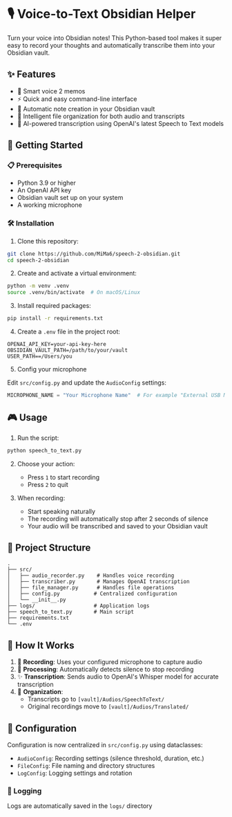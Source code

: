 # 🎙️ Voice-to-Text Obsidian Helper

Turn your voice into Obsidian notes! This Python-based tool makes it super easy to record your thoughts and automatically transcribe them into your Obsidian vault.

## ✨ Features

- 🎤 Smart voice 2 memos
- ⚡ Quick and easy command-line interface
- 📝 Automatic note creation in your Obsidian vault
- 🎯 Intelligent file organization for both audio and transcripts
- 🤖 AI-powered transcription using OpenAI's latest Speech to Text models

## 🚀 Getting Started

### 📋 Prerequisites

- Python 3.9 or higher
- An OpenAI API key
- Obsidian vault set up on your system
- A working microphone

### 🛠️ Installation

1. Clone this repository:

```bash
git clone https://github.com/MiMa6/speech-2-obsidian.git
cd speech-2-obsidian
```

2. Create and activate a virtual environment:

```bash
python -m venv .venv
source .venv/bin/activate  # On macOS/Linux
```

3. Install required packages:

```bash
pip install -r requirements.txt
```

4. Create a `.env` file in the project root:

```env
OPENAI_API_KEY=your-api-key-here
OBSIDIAN_VAULT_PATH=/path/to/your/vault
USER_PATH==/Users/you
```

5. Config your microphone

Edit `src/config.py` and update the `AudioConfig` settings:

```Python
MICROPHONE_NAME = "Your Microphone Name"  # For example "External USB Microphone"
```

## 🎮 Usage

1. Run the script:

```bash
python speech_to_text.py
```

2. Choose your action:

   - Press `1` to start recording
   - Press `2` to quit

3. When recording:
   - Start speaking naturally
   - The recording will automatically stop after 2 seconds of silence
   - Your audio will be transcribed and saved to your Obsidian vault

## 📁 Project Structure

```
.
├── src/
│   ├── audio_recorder.py    # Handles voice recording
│   ├── transcriber.py       # Manages OpenAI transcription
│   ├── file_manager.py      # Handles file operations
│   ├── config.py           # Centralized configuration
│   └── __init__.py
├── logs/                   # Application logs
├── speech_to_text.py       # Main script
├── requirements.txt
└── .env
```

## 🎯 How It Works

1. 🎤 **Recording**: Uses your configured microphone to capture audio
2. 🤖 **Processing**: Automatically detects silence to stop recording
3. ✨ **Transcription**: Sends audio to OpenAI's Whisper model for accurate transcription
4. 📝 **Organization**:
   - Transcripts go to `[vault]/Audios/SpeechToText/`
   - Original recordings move to `[vault]/Audios/Translated/`

## 🔧 Configuration

Configuration is now centralized in `src/config.py` using dataclasses:

- `AudioConfig`: Recording settings (silence threshold, duration, etc.)
- `FileConfig`: File naming and directory structures
- `LogConfig`: Logging settings and rotation

### 📝 Logging

Logs are automatically saved in the `logs/` directory
